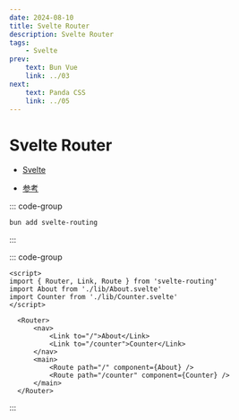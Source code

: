 ```yaml
---
date: 2024-08-10
title: Svelte Router
description: Svelte Router
tags: 
    - Svelte
prev:
    text: Bun Vue
    link: ../03
next:
    text: Panda CSS
    link: ../05
---
```


# Svelte Router

* [Svelte](https://svelte.jp/)

* [参考](https://qiita.com/k_rana/items/092957035bb75ef00210)

::: code-group
```sh [bun]
bun add svelte-routing
```
:::

::: code-group
```svelte [svelte]
<script>
import { Router, Link, Route } from 'svelte-routing'
import About from './lib/About.svelte'
import Counter from './lib/Counter.svelte'
</script>
  
  <Router>
      <nav>
          <Link to="/">About</Link>
          <Link to="/counter">Counter</Link>
      </nav>
      <main>
          <Route path="/" component={About} />
          <Route path="/counter" component={Counter} />
      </main>
  </Router>
```
:::